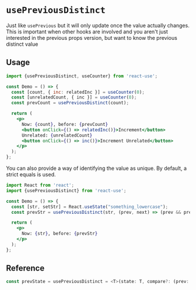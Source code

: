 # `usePreviousDistinct`

Just like `usePrevious` but it will only update once the value actually changes. This is important when other
hooks are involved and you aren't just interested in the previous props version, but want to know the previous
distinct value

## Usage

```jsx
import {usePreviousDistinct, useCounter} from 'react-use';

const Demo = () => {
  const [count, { inc: relatedInc }] = useCounter(0);
  const [unrelatedCount, { inc }] = useCounter(0);
  const prevCount = usePreviousDistinct(count);

  return (
    <p>
      Now: {count}, before: {prevCount}
      <button onClick={() => relatedInc()}>Increment</button>
      Unrelated: {unrelatedCount}
      <button onClick={() => inc()}>Increment Unrelated</button>
    </p>
  );
};
```

You can also provide a way of identifying the value as unique. By default, a strict equals is used.

```jsx
import React from 'react';
import {usePreviousDistinct} from 'react-use';

const Demo = () => {
  const [str, setStr] = React.useState("something_lowercase");
  const prevStr = usePreviousDistinct(str, (prev, next) => (prev && prev.toUpperCase()) === next.toUpperCase());

  return (
    <p>
      Now: {str}, before: {prevStr}
    </p>
  );
};
```

## Reference
<!-- eslint-skip -->
```ts
const prevState = usePreviousDistinct = <T>(state: T, compare?: (prev: T | undefined, next: T) => boolean): T;
```

